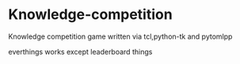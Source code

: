 # Knowledge-competition

Knowledge competition game written via tcl,python-tk and pytomlpp

everthings works except leaderboard things
